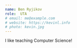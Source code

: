 ```yaml
---
name: Ben Ryjikov
role:  UTA
# email: me@example.com
# website: https://kevinl.info
# photo: kevin.jpg
---
```


I like teaching Computer Science!
